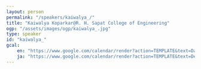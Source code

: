 ```yaml
---
layout: person
permalink: "/speakers/kaiwalya_/"
title: "Kaiwalya Koparkar@R. H. Sapat College of Engineering"
ogp: "/assets/images/ogp/kaiwalya_.jpg"
type: speaker
id: "kaiwalya_"
gcal:
    en: "https://www.google.com/calendar/render?action=TEMPLATE&text=Dark+side+of+DevRel+%3A+Moving+Beyond+the+Stereotype&dates=20230311T165000/20230311T172000&location=%E3%80%92220-0004+Kanagawa%2C+Yokohama%2C+Nishi+Ward%2C+Kitasaiwai%2C+2+Chome%E2%88%925%E2%88%9215+%E3%83%97%E3%83%AC%E3%83%9F%E3%82%A2%E6%A8%AA%E6%B5%9C%E8%A5%BF%E5%8F%A3%E3%83%93%E3%83%AB+4F&trp=true&details=https%3A%2F%2Fyokohama-2023.devrelcon.dev%2Fspeakers%2Fkaiwalya_%2F&trp=undefined&trp=true&sprop="
    ja: "https://www.google.com/calendar/render?action=TEMPLATE&text=DevRel%E3%81%AE%E9%97%87%EF%BC%9A%E3%82%B9%E3%83%86%E3%83%AC%E3%82%AA%E3%82%BF%E3%82%A4%E3%83%97%E3%82%92%E8%B6%85%E3%81%88%E3%82%8B%E3%81%9F%E3%82%81%E3%81%AB&dates=20230311T165000/20230311T172000&location=%E3%80%92220-0004+Kanagawa%2C+Yokohama%2C+Nishi+Ward%2C+Kitasaiwai%2C+2+Chome%E2%88%925%E2%88%9215+%E3%83%97%E3%83%AC%E3%83%9F%E3%82%A2%E6%A8%AA%E6%B5%9C%E8%A5%BF%E5%8F%A3%E3%83%93%E3%83%AB+4F&trp=true&details=https%3A%2F%2Fyokohama-2023.devrelcon.dev%2Fspeakers%2Fkaiwalya_%2F&trp=undefined&trp=true&sprop="
---
```

